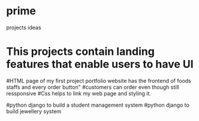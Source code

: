 # prime
projects ideas
# This projects contain landing features that enable users to have UI 
#HTML page of my first project  portfolio website has the frontend of foods staffs and every order button"
#customers can order even though still ressponsive
#Css helps to link my web page and styling it.

#python django to build a student management system
#python django to build jewellery  system
